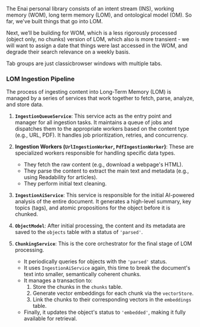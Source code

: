 The Enai personal library consists of an intent stream (INS), working memory (WOM), long term memory (LOM), and ontological model (OM). So far, we've built things that go into LOM.

Next, we’ll be building for WOM, which is a less rigorously processed (object only, no chunks) version of LOM, which also is more transient - we will want to assign a date that things were last accessed in the WOM, and degrade their search relevance on a weekly basis.

Tab groups are just classicbrowser windows with multiple tabs.

### LOM Ingestion Pipeline

The process of ingesting content into Long-Term Memory (LOM) is managed by a series of services that work together to fetch, parse, analyze, and store data.

1.  **`IngestionQueueService`**: This service acts as the entry point and manager for all ingestion tasks. It maintains a queue of jobs and dispatches them to the appropriate workers based on the content type (e.g., URL, PDF). It handles job prioritization, retries, and concurrency.

2.  **Ingestion Workers (`UrlIngestionWorker`, `PdfIngestionWorker`)**: These are specialized workers responsible for handling specific data types.
    *   They fetch the raw content (e.g., download a webpage's HTML).
    *   They parse the content to extract the main text and metadata (e.g., using Readability for articles).
    *   They perform initial text cleaning.

3.  **`IngestionAiService`**: This service is responsible for the initial AI-powered analysis of the entire document. It generates a high-level summary, key topics (tags), and atomic propositions for the object before it is chunked.

4.  **`ObjectModel`**: After initial processing, the content and its metadata are saved to the `objects` table with a status of `'parsed'`.

5.  **`ChunkingService`**: This is the core orchestrator for the final stage of LOM processing.
    *   It periodically queries for objects with the `'parsed'` status.
    *   It uses `IngestionAiService` again, this time to break the document's text into smaller, semantically coherent chunks.
    *   It manages a transaction to:
        1.  Store the chunks in the `chunks` table.
        2.  Generate vector embeddings for each chunk via the `vectorStore`.
        3.  Link the chunks to their corresponding vectors in the `embeddings` table.
    *   Finally, it updates the object's status to `'embedded'`, making it fully available for retrieval.